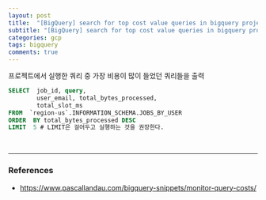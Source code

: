 ```yaml
---
layout: post
title:  "[BigQuery] search for top cost value queries in bigquery project"
subtitle: "[BigQuery] search for top cost value queries in bigquery project"
categories: gcp
tags: bigquery
comments: true
---
```


프로젝트에서 실행한 쿼리 중 가장 비용이 많이 들었던 쿼리들을 출력 

```SQL
SELECT	job_id, query, 
		user_email, total_bytes_processed, 
		total_slot_ms
FROM  `region-us`.INFORMATION_SCHEMA.JOBS_BY_USER
ORDER  BY total_bytes_processed DESC
LIMIT  5 # LIMIT은 걸어두고 실행하는 것을 권장한다.
```

<br>

---

### References
- https://www.pascallandau.com/bigquery-snippets/monitor-query-costs/

